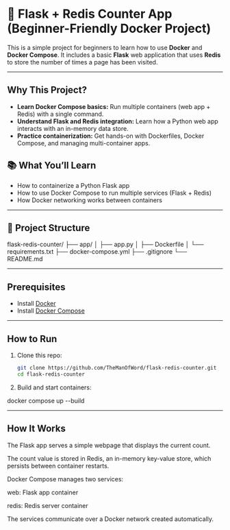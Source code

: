 # 🐳 Flask + Redis Counter App (Beginner-Friendly Docker Project)

This is a simple project for beginners to learn how to use **Docker** and **Docker Compose**. It includes a basic **Flask** web application that uses **Redis** to store the number of times a page has been visited.

---

## Why This Project?

- **Learn Docker Compose basics:** Run multiple containers (web app + Redis) with a single command.  
- **Understand Flask and Redis integration:** Learn how a Python web app interacts with an in-memory data store.  
- **Practice containerization:** Get hands-on with Dockerfiles, Docker Compose, and managing multi-container apps.

## 📚 What You’ll Learn

- How to containerize a Python Flask app
- How to use Docker Compose to run multiple services (Flask + Redis)
- How Docker networking works between containers

---

## 🧱 Project Structure

flask-redis-counter/
├── app/
│ ├── app.py
│ ├── Dockerfile
│ └── requirements.txt
├── docker-compose.yml
├── .gitignore
└── README.md


---


## Prerequisites

- Install [Docker](https://docs.docker.com/get-docker/)  
- Install [Docker Compose](https://docs.docker.com/compose/install/)

---

## How to Run

1. Clone this repo:

   ```bash
   git clone https://github.com/TheManOfWord/flask-redis-counter.git
   cd flask-redis-counter

2. Build and start containers:

docker compose up --build

---

## How It Works

The Flask app serves a simple webpage that displays the current count.

The count value is stored in Redis, an in-memory key-value store, which persists between container restarts.

Docker Compose manages two services:

web: Flask app container

redis: Redis server container

The services communicate over a Docker network created automatically.


